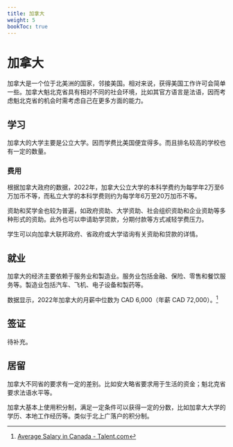 ```yaml
---
title: 加拿大
weight: 5
bookToc: true
---
```


# 加拿大

加拿大是一个位于北美洲的国家，邻接美国。相对来说，获得美国工作许可会简单一些。加拿大魁北克省具有相对不同的社会环境，比如其官方语言是法语，因而考虑魁北克省的机会时需考虑自己在更多方面的能力。

## 学习

加拿大的大学主要是公立大学。因而学费比美国便宜得多。而且排名较高的学校也有一定的数量。

### 费用

根据加拿大政府的数据，2022年，加拿大公立大学的本科学费约为每学年2万至6万加币不等，而私立大学的本科学费则约为每学年6万至20万加币不等。

资助和奖学金也较为普遍，如政府资助、大学资助、社会组织资助和企业资助等多种形式的资助。此外也可以申请助学贷款，分期付款等方式减轻学费压力。

学生可以向加拿大联邦政府、省政府或大学谘询有关资助和贷款的详情。

## 就业

加拿大的经济主要依赖于服务业和製造业。服务业包括金融、保险、零售和餐饮服务等。製造业包括汽车、飞机、电子设备和製药等。

数据显示，2022年加拿大的月薪中位数为 CAD 6,000（年薪 CAD 72,000）。[^1]

## 签证

待补充。

## 居留

加拿大不同省的要求有一定的差别。比如安大略省要求用于生活的资金；魁北克省要求法语水平等。

加拿大基本上使用积分制，满足一定条件可以获得一定的分数，比如加拿大大学的学历、本地工作经历等。类似于北上广落户的积分制。


[^1]: [Average Salary in Canada - Talent.com](https://ca.talent.com/salary?job=average)